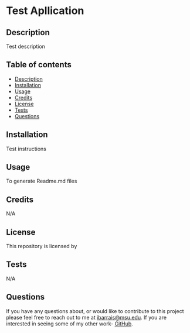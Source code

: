 
  # Test Apllication

  ## Description

  Test description

  ## Table of contents
  - [Description](#description)
  - [Installation](#Installation)
  - [Usage](#Usage)
  - [Credits](#Credits)
  - [License](#License)
  - [Tests](#Tests)
  - [Questions](#Questions)

  ## Installation

  Test instructions

  ## Usage

  To generate Readme.md files

  ## Credits

  N/A

  ## License 

  This repository is licensed by 

  ## Tests

  N/A

  ## Questions

  If you have any questions about, or would like to contribute to this project please feel free to reach out to me at ibarrais@msu.edu.
  If you are interested in seeing some of my other work- [GitHub](github.com/isain1).

